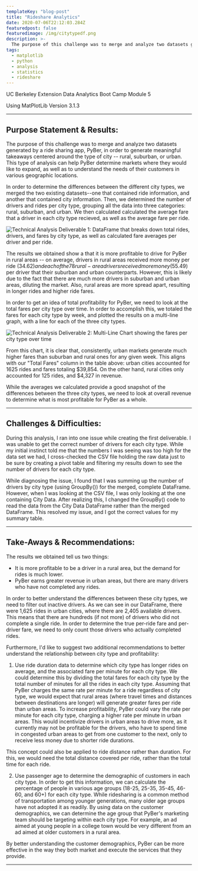 ```yaml
---
templateKey: "blog-post"
title: "Rideshare Analytics"
date: 2020-07-06T22:12:03.284Z
featuredpost: false
featuredimage: /img/citytypedf.png
description: >-
  The purpose of this challenge was to merge and analyze two datasets generated by a ride sharing app, PyBer, in order to generate meaningful takeaways centered around the type of city -- rural, suburban, or urban. 
tags:
  - matplotlib
  - python
  - analysis
  - statistics
  - rideshare
---
```


UC Berkeley Extension Data Analytics Boot Camp Module 5

Using MatPlotLib Version 3.1.3

---

## Purpose Statement & Results:

The purpose of this challenge was to merge and analyze two datasets generated by a ride sharing app, PyBer, in order to generate meaningful takeaways centered around the type of city -- rural, suburban, or urban. This type of analysis can help PyBer determine markets where they would like to expand, as well as to understand the needs of their customers in various geographic locations.

In order to determine the differences between the different city types, we merged the two existing datasets--one that contained ride information, and another that contained city information. Then, we determined the number of drivers and rides per city type, grouping all the data into three categories: rural, suburban, and urban. We then calculated calculated the average fare that a driver in each city type recieved, as well as the average fare per ride.

![Technical Analysis Deliverable 1: DataFrame that breaks down total rides, drivers, and fares by city type, as well as calculated fare averages per driver and per ride.](/img/citytypedf.png)

The results we obtained show a that it is more profitable to drive for PyBer in rural areas -- on average, drivers in rural areas received more money per ride ($34.62) and each of the 78 rural-area drivers received more money ($55.49) per driver that their suburban and urban counterparts. However, this is likely due to the fact that there are much more drivers in suburban and urban areas, diluting the market. Also, rural areas are more spread apart, resulting in longer rides and higher ride fares.

In order to get an idea of total profitability for PyBer, we need to look at the total fares per city type over time. In order to accomplish this, we totaled the fares for each city type by week, and plotted the results on a multi-line graph, with a line for each of the three city types.

![Technical Analysis Deliverable 2: Multi-Line Chart showing the fares per city type over time](/img/fivethirtyeightplot.png)

From this chart, it is clear that, consistently, urban markets generate much higher fares than suburban and rural ones for any given week. This aligns with our "Total Fares" column in the table above: urban cities accounted for 1625 rides and fares totaling $39,854. On the other hand, rural cities only accounted for 125 rides, and $4,327 in revenue.

While the averages we calculated provide a good snapshot of the differences between the three city types, we need to look at overall revenue to determine what is most profitable for PyBer as a whole.

---

## Challenges & Difficulties:

During this analysis, I ran into one issue while creating the first deliverable. I was unable to get the correct number of drivers for each city type. While my initial instinct told me that the numbers I was seeing was too high for the data set we had, I cross-checked the CSV file holding the raw data just to be sure by creating a pivot table and filtering my results down to see the number of drivers for each city type.

While diagnosing the issue, I found that I was summing up the number of drivers by city type (using GroupBy()) for the merged, complete DataFrame. However, when I was looking at the CSV file, I was only looking at the one containing City Data. After realizing this, I changed the GroupBy() code to read the data from the City Data DataFrame rather than the merged DataFrame. This resolved my issue, and I got the correct values for my summary table.

---

## Take-Aways & Recommendations:

The results we obtained tell us two things:

- It is more profitable to be a driver in a rural area, but the demand for rides is much lower.
- PyBer earns greater revenue in urban areas, but there are many drivers who have not completed any rides.

In order to better understand the differences between these city types, we need to filter out inactive drivers. As we can see in our DataFrame, there were 1,625 rides in urban cities, where there are 2,405 available drivers. This means that there are hundreds (if not more) of drivers who did not complete a single ride. In order to determine the true per-ride fare and per-driver fare, we need to only count those drivers who actually completed rides.

Furthermore, I'd like to suggest two additional recommendations to better understand the relationship between city type and profitability:

1. Use ride duration data to determine which city type has longer rides on average, and the associated fare per minute for each city type. We could determine this by dividing the total fares for each city type by the total number of minutes for all the rides in each city type. Assuming that PyBer charges the same rate per minute for a ride regardless of city type, we would expect that rural areas (where travel times and distances between destinations are longer) will generate greater fares per ride than urban areas. To increase profitability, PyBer could vary the rate per minute for each city type, charging a higher rate per minute in urban areas. This would incentivize drivers in urban areas to drive more, as it currently may not be profitable for the drivers, who have to spend time in congested urban areas to get from one customer to the next, only to receive less money due to shorter ride durations.

This concept could also be applied to ride distance rather than duration. For this, we would need the total distance covered per ride, rather than the total time for each ride.

2. Use passenger age to determine the demographic of customers in each city type. In order to get this information, we can calculate the percentage of people in various age groups (18-25, 25-35, 35-45, 46-60, and 60+) for each city type. While ridesharing is a common method of transportation among younger generations, many older age groups have not adopted it as readily. By using data on the customer demographics, we can determine the age group that PyBer's marketing team should be targeting within each city type. For example, an ad aimed at young people in a college town would be very different from an ad aimed at older customers in a rural area.

By better understanding the customer demographics, PyBer can be more effective in the way they both market and execute the services that they provide.

---
